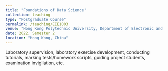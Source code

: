 ```yaml
---
title: "Foundations of Data Science"
collection: teaching
type: "Postgraduate Course"
permalink: /teaching/EIE1003
venue: "Hong Kong Polytechnic University, Department of Electronic and Information Engineering"
date: 2022, Semester 2
location: "Hong Kong, China"
---
```


Laboratory supervision, laboratory exercise development, conducting tutorials, marking tests/homework scripts, guiding project students, examination invigilation, etc.

